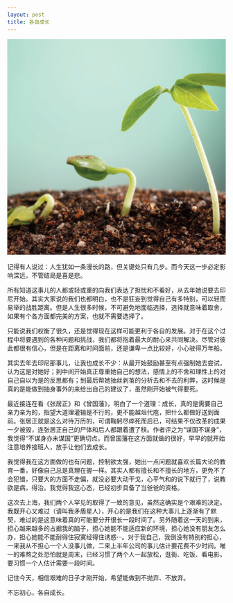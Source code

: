 ```yaml
---
layout: post
title: 各自成长
---
```

<div id="topic"><img src="/images/posts/growing-up.jpg" alt="growing up"/></div>

记得有人说过：人生犹如一条漫长的路，但关键处只有几步。而今天这一步必定影响深远，不管结局是喜是悲。

所有知道这事儿的人都或轻或重的向我们表达了担忧和不看好，从去年她说要去印尼开始。其实大家说的我们也都明白，也不是狂妄到觉得自己有多特别，可以轻而易举的战胜距离。但是人生很多时候，不可避免地面临选择，选择就意味着取舍，如果有个各方面都完美的方案，也就不需要选择了。

只能说我们权衡了很久，还是觉得现在这样可能更利于各自的发展。对于在这个过程中将要遇到的各种问题和挑战，我们都将抱着最大的耐心来共同解决。尽管对彼此都很有信心，但是在距离和时间面前，还是谦卑一点比较好，小心驶得万年船。

其实去年去印尼那事儿，让我也成长不少：从最开始鼓励甚至有点强制她去尝试，认为这是对她好；到中间开始真正尊重她自己的想法，感情上的不舍和理性上的对自己自以为是的反思都有；到最后帮她抽丝剥茧的分析去和不去的利弊，这时候是真的是能做到抽身事外的来给出自己的建议了，虽然刚开始被气得要死。

最近接连在看《张居正》和《曾国藩》，明白了一个道理：成长，真的是需要自己亲力亲为的，指望大道理灌输是不行的，更不能越俎代庖，把什么都做好送到面前。张居正就是这么对待万历的，可谓鞠躬尽瘁死而后已，可结果不仅改革的成果一夕被毁，连张居正自己的尸体和后人都跟着遭了秧。作者评之为“谋国不谋身”，我觉得“不谋身亦未谋国”更确切点。而曾国藩在这方面就做的很好，早早的就开始注意培养接班人，放手让他们去成长。

我觉得我在这方面做的也有问题，控制欲太强，她出一点问题就喜欢长篇大论的教育一番，好像自己总是真理在握一样。其实人都有擅长和不擅长的地方，更免不了会犯错，只要大的方面不走偏，就没必要大动干戈，心平气和的说下就行了，说教欲是病，得治。我觉得我这心态，已经初步具备了当爸爸的资格。

这次去上海，我们两个人罕见的取得了一致的意见，虽然这确实是个艰难的决定。我既开心又难过（请叫我矛盾星人），开心的是我们在这种大事儿上逐渐有了默契，难过的是这意味着真的可能要分开很长一段时间了。另外随着这一天的到来，担心越来越多的占据我的脑子，担心她能不能适应新的环境，担心她没有朋友怎么办，担心她能不能耐得住寂寞经得住诱惑···。对于我自己，我倒没有特别的担心，一来我从不担心一个人没事儿做，二来上半年公司的事儿估计要花费不少时间。唯一的难熬之处恐怕就是周末，已经习惯了两个人一起放松，逛街、吃饭、看电影，要习惯一个人估计需要一段时间。

记住今天，相信艰难的日子才刚开始，希望能做到不抛弃、不放弃。

不忘初心，各自成长。
